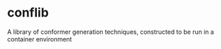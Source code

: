 # conflib
A library of conformer generation techniques, constructed to be run in a container environment
